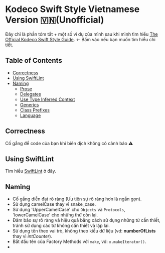 
# Kodeco Swift Style Vietnamese Version 🇻🇳(Unofficial) 

Đây chỉ là phần tóm tắt + một số ví dụ của mình sau khi mình tìm hiểu [The Official Kodeco Swift Style Guide](https://github.com/kodecocodes/swift-style-guide.git). ← Bấm vào nếu bạn muốn tìm hiểu chi tiết.

## Table of Contents

* [Correctness](#correctness)
* [Using SwiftLint](#using-swiftlint)
* [Naming](#naming)
  * [Prose](#prose)
  * [Delegates](#delegates)
  * [Use Type Inferred Context](#use-type-inferred-context)
  * [Generics](#generics)
  * [Class Prefixes](#class-prefixes)
  * [Language](#language)

## Correctness

Cố gắng để code của bạn khi biên dịch không có cảnh báo ⚠️

## Using SwiftLint

Tìm hiểu [SwiftLint](https://github.com/kodecocodes/swift-style-guide/blob/main/SWIFTLINT.markdown) ở đây.

## Naming

- Cố gắng diễn đạt rõ ràng (Ưu tiên sự rõ ràng hơn là ngắn gọn).
- Sử dụng camelCase thay vì snake_case.
- Sử dụng 'UpperCamelCase' cho `Objects` và `Protocols`, 'lowerCamelCase' cho những thứ còn lại.
- Đảm bảo sự rõ ràng và hiệu quả bằng cách sử dụng những từ cần thiết, tránh sử dụng các từ không cần thiết và lặp lại.
- Sử dụng tên theo vai trò, không theo kiểu dữ liệu (vd: **numberOfLists** thay vì *intCounter*).
- Bắt đầu tên của Factory Methods với `make`, vd: `x.makeIterator()`.
- 
